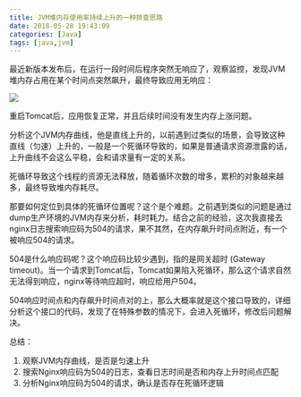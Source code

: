 ```yaml
---
title: JVM堆内存使用率持续上升的一种排查思路
date: 2018-05-28 19:43:09
categories: [Java]
tags: [java,jvm]
---
```


最近新版本发布后，在运行一段时间后程序突然无响应了，观察监控，发现JVM堆内存占用在某个时间点突然飙升，最终导致应用无响应：

![](/img/jvm_memory_up.png)

重启Tomcat后，应用恢复正常，并且后续时间没有发生内存上涨问题。

分析这个JVM内存曲线，他是直线上升的，以前遇到过类似的场景，会导致这种直线（匀速）上升的，一般是一个死循环导致的，如果是普通请求资源泄露的话，上升曲线不会这么平稳，会和请求量有一定的关系。

死循环导致这个线程的资源无法释放，随着循环次数的增多，累积的对象越来越多，最终导致堆内存耗尽。

那要如何定位到具体的死循环位置呢？这个是个难题。之前遇到类似的问题是通过dump生产环境的JVM内存来分析，耗时耗力。结合之前的经验，这次我直接去nginx日志搜索响应码为504的请求，果不其然，在内存飙升时间点附近，有一个被响应504的请求。

504是什么响应码呢？这个响应码比较少遇到，指的是网关超时 (Gateway timeout)。当一个请求到Tomcat后，Tomcat如果陷入死循环，那么这个请求自然无法得到响应，nginx等待响应超时，响应给用户504。

504响应时间点和内存飙升时间点对的上，那么大概率就是这个接口导致的，详细分析这个接口的代码，发现了在特殊参数的情况下，会进入死循环，修改后问题解决。

总结：
1. 观察JVM内存曲线，是否是匀速上升
2. 搜索Nginx响应码为504的日志，查看日志时间是否和内存上升时间点匹配
3. 分析Nginx响应码为504的请求，确认是否存在死循环逻辑